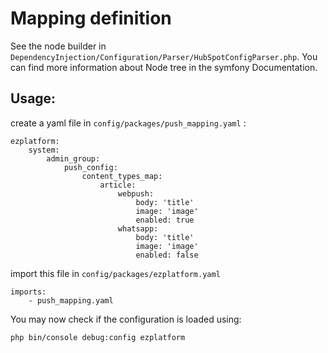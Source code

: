 # Mapping definition

See the node builder in `DependencyInjection/Configuration/Parser/HubSpotConfigParser.php`. You can find more information about Node tree in the symfony Documentation.

## Usage:
create a yaml file in `config/packages/push_mapping.yaml` :

```
ezplatform:
    system:
        admin_group:
            push_config:
                content_types_map:
                    article:
                        webpush:
                            body: 'title'
                            image: 'image'
                            enabled: true
                        whatsapp:
                            body: 'title'
                            image: 'image'
                            enabled: false
```

import this file in `config/packages/ezplatform.yaml`

```
imports:
    - push_mapping.yaml
```

You may now check if the configuration is loaded using:

```
php bin/console debug:config ezplatform
```